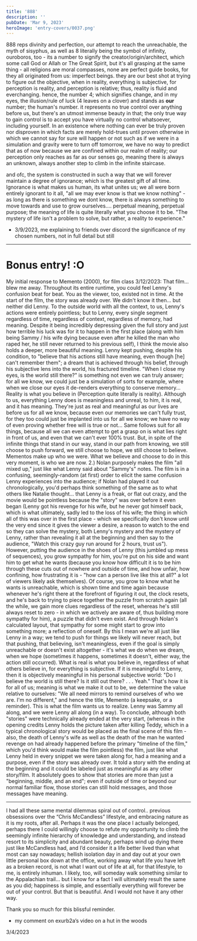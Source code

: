 ```yaml
---
title: '888'
description: ''
pubDate: 'Mar 9, 2023'
heroImage: 'entry-covers/0037.png'
---
```


888 reps divinity and perfection, our attempt to reach the unreachable, the myth of sisyphus, as well as 8 literally being the symbol of infinity, ouroboros, too - its a number to signify the creator/origin/architect, which some call God or Allah or The Great Spirit, but it's all grasping at the same thing - all religions are moral compasses, none are perfect guide books, for they all originated from us: imperfect beings. they are our best shot at trying to figure out the objective, when in reality, everything is subjective, for perception is reality, and perception is relative; thus, reality is fluid and everchanging. hence, the number 4; which signifies change, and in my eyes, the illusion/rule of luck (4 leaves on a clover) and stands as **our** number; the human's number. it represents no true control over anything before us, but there's an utmost immense beauty in that; the only true way to gain control is to accept you have virtually no control whatsoever, including yourself. In an existence where nothing can ever be truly proven nor disproven in which facts are merely hold-trues until proven otherwise in which we cannot say for sure will happen or not such as if we were in a simulation and gravity were to turn off tomorrow, we have no way to predict that as of now because we are confined within our realm of reality; our perception only reaches as far as our senses go, meaning there is always an unknown, always another step to climb in the infinite staircase. 

and ofc, the system is constructed in such a way that we will forever maintain a degree of ignorance; which is the greatest gift of all time. Ignorance is what makes us human, its what unites us; we all were born entirely ignorant to it all, "all we may ever know is that we know nothing" - as long as there is something we dont know, there is always something to move towards and use to grow ourselves.... perpetual meaning, perpetual purpose; the meaning of life is quite literally what you choose it to be. "The mystery of life isn't a problem to solve, but rather, a reality to experience."

- 3/9/2023, me explaining to friends over discord the significance of my chosen numbers, not in full detail but still

<hr>

<h1 class="Rainbow-right">Bonus entry! :O</h1>

My initial response to Memento (2000), for film class 3/12/2023:
That film... blew me away. Throughout its entire runtime, you could feel Lenny's confusion beat for beat. You as the viewer, too, existed not in time. At the start of the film, the story was already over. We didn't know it then... but neither did Lenny. To the outside world with all the context, to us, Lenny's actions were entirely pointless; but to Lenny, every single segment regardless of time, regardless of context, regardless of memory, had meaning. Despite it being incredibly depressing given the full story and just how terrible his luck was for it to happen in the first place (along with him being Sammy / his wife dying because even after he killed the man who raped her, he still never returned to his previous self), I think the movie also holds a deeper, more beautiful meaning. Lenny kept pushing, despite his condition, to "believe that his actions still have meaning, even though [he] can't remember them"; a dream that is achieved through his belief, through his subjective lens into the world, his fractured timeline. "When I close my eyes, is the world still there?" is something not even we can truly answer; for all we know, we could just be a simulation of sorts for example, where when we close our eyes it de-renders everything to conserve memory... Reality is what you believe in (Perception quite literally is reality). Although to us, everything Lenny does is meaningless and unreal, to him, it is real, and it has meaning. They're just as real and meaningful as our lives are before us for all we know, because even our memories we can't fully trust, for they too could just be implanted into us for all we know; we have no way of even proving whether free will is true or not... Same follows suit for all things, because all we can even attempt to get a grasp on is what lies right in front of us, and even that we can't ever 100% trust. But, in spite of the infinite things that stand in our way, stand in our path from knowing, we still choose to push forward, we still choose to hope, we still choose to believe. 
Mementos make up who we were. What we believe and choose to do in this very moment, is who we are now.
2.) Nolan purposely makes the film "all mixed up," just like what Lenny said about "Sammy's" notes. The film is in a confusing, seemingly-random (at first) order to elicit the same confusion Lenny experiences into the audience; if Nolan had played it out chronologically, you'd perhaps think something of the same as to what others like Natalie thought... that Lenny is a freak, or flat out crazy, and the movie would be pointless because the "story" was over before it even began (Lenny got his revenge for his wife, but he never got himself back, which is what ultimately, sadly led to the loss of his wife; the thing in which all of this was over in the first place - which we specifically don't know until the very end since it gives the viewer a desire, a reason to watch to the end so they can solve the mystery, both Lenny's mystery and the mystery of Lenny, rather than revealing it all at the beginning and then say to the audience, "Watch this crazy guy run around for 2 hours, trust us"). However, putting the audience in the shoes of Lenny (this jumbled up mess of sequences), you grow sympathy for him, you're put on his side and want him to get what he wants (because you know how difficult it is to be him through these cuts out of nowhere and outside of time, and how unfair, how confining, how frustrating it is - "how can a person live like this at all?" a lot of viewers likely ask themselves). Of course, you grow to know what he wants is unreachable, which is shown time and time again because whenever he's right there at the forefront of figuring it out, the clock resets, and he's back to trying to piece together the puzzle from scratch again (all the while, we gain more clues regardless of the reset, whereas he's still always reset to zero - in which we actively are aware of, thus building more sympathy for him), a puzzle that didn't even exist. And through Nolan's calculated layout, that sympathy for some might start to grow into something more; a reflection of oneself. By this I mean we're all just like Lenny in a way; we tend to push for things we likely will never reach, but that pushing, that believing, isn't meaningless, even if the goal is simply unreachable or doesn't exist altogether - it's what we do when we dream, when we hope (sometimes it happens, sometimes it doesn't, either way, the action still occurred). What is real is what you believe in, regardless of what others believe in, for everything is subjective. If it is meaningful to Lenny, then it is objectively meaningful in his personal subjective world: "Do I believe the world is still there? Is it still out there? . . . Yeah." That's how it is for all of us; meaning is what we make it out to be, we determine the value relative to ourselves: "We all need mirrors to remind ourselves of who we are. I'm no different," and hence the title, Memento (a keepsake, or a reminder). This is what the film wants us to realize. Lenny was Sammy all along, and we were Lenny all along (in a way). To conclude, although both "stories" were technically already ended at the very start, (whereas in the opening credits Lenny holds the picture taken after killing Teddy, which in a typical chronological story would be placed as the final scene of this film - also, the death of Lenny's wife as well as the death of the man he wanted revenge on had already happened before the primary "timeline of the film," which you'd think would make the film pointless) the film, just like what Lenny held in every snippet we were taken along for, had a meaning and a purpose, even if the story was already over. It told a story with the ending at the beginning and it could be labeled just as meaningful as any other story/film. It absolutely goes to show that stories are more than just a "beginning, middle, and an end"; even if outside of time or beyond our normal familiar flow, those stories can still hold messages, and those messages have meaning. 

<hr>

I had all these same mental dilemmas spiral out of control.. previous obsessions over the “Chris McCandless” lifestyle, and embracing nature as it is my roots, after all. Perhaps it was the one place I actually belonged, perhaps there I could willingly choose to refute my opportunity to climb the seemingly infinite hierarchy of knowledge and understanding, and instead resort to its simplicity and abundant beauty, perhaps wind up dying there just like McCandless had, and I’d consider it a life better lived than what most can say nowadays; hellish isolation day in and day out at your own little personal box down at the office, working away what life you have left as a broken record, is not what I want out of life at all, for that lifestyle, to me, is entirely inhuman. I likely, too, will someday walk something similar to the Appalachian trail… but I know for a fact I will ultimately result the same as you did; happiness is simple, and essentially everything will forever be out of your control. But that is beautiful. And I would not have it any other way. 

Thank you so much for this blissful reminder. 


- my comment on exurb2a’s video on a hut in the woods


3/4/2023